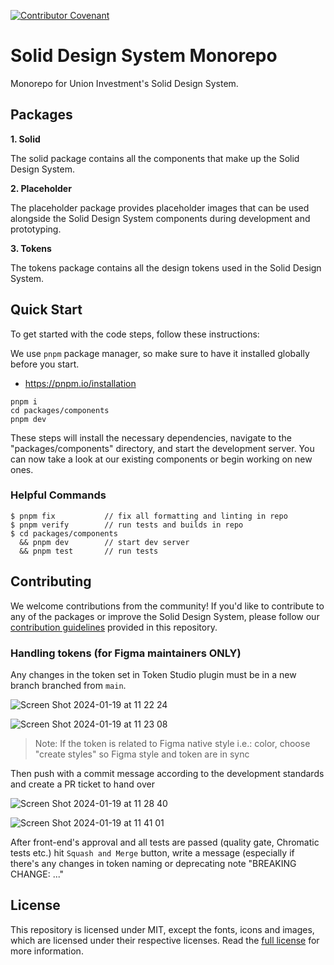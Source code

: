 [![Contributor Covenant](https://img.shields.io/badge/Contributor%20Covenant-2.1-4baaaa.svg)](code_of_conduct.md)

# Solid Design System Monorepo

Monorepo for Union Investment's Solid Design System.

## Packages

**1. Solid**

The solid package contains all the components that make up the Solid Design System.

**2. Placeholder**

The placeholder package provides placeholder images that can be used alongside the Solid Design System components during development and prototyping.

**3. Tokens**

The tokens package contains all the design tokens used in the Solid Design System.

## Quick Start

To get started with the code steps, follow these instructions:

We use `pnpm` package manager, so make sure to have it installed globally before you start.

- https://pnpm.io/installation

```
pnpm i
cd packages/components
pnpm dev
```

These steps will install the necessary dependencies, navigate to the "packages/components" directory, and start the development server. You can now take a look at our existing components or begin working on new ones.

### Helpful Commands

```
$ pnpm fix           // fix all formatting and linting in repo
$ pnpm verify        // run tests and builds in repo
$ cd packages/components
  && pnpm dev        // start dev server
  && pnpm test       // run tests
```

## Contributing

We welcome contributions from the community! If you'd like to contribute to any of the packages or improve the Solid Design System, please follow our [contribution guidelines](CONTRIBUTING.md) provided in this repository.

### Handling tokens (for Figma maintainers ONLY)

Any changes in the token set in Token Studio plugin must be in a new branch branched from `main`.

![Screen Shot 2024-01-19 at 11 22 24](https://github.com/solid-design-system/solid/assets/118520877/4b7ce66c-a5c7-44f3-86d4-2ae0ab4a902b)

![Screen Shot 2024-01-19 at 11 23 08](https://github.com/solid-design-system/solid/assets/118520877/82e1fd88-ce70-4de9-931b-764e228f0d22)

> Note: If the token is related to Figma native style i.e.: color, choose "create styles" so Figma style and token are in sync

Then push with a commit message according to the development standards and create a PR ticket to hand over

![Screen Shot 2024-01-19 at 11 28 40](https://github.com/solid-design-system/solid/assets/118520877/6f7f1ca0-6b96-4ff6-bcab-cb66d9ef3adc)

![Screen Shot 2024-01-19 at 11 41 01](https://github.com/solid-design-system/solid/assets/118520877/56a27bce-5cd1-40ee-85b8-731196a66b66)

After front-end's approval and all tests are passed (quality gate, Chromatic tests etc.) hit `Squash and Merge` button, write a message (especially if there's any changes in token naming or deprecating note "BREAKING CHANGE: ..."

## License

This repository is licensed under MIT, except the fonts, icons and images, which are licensed under their respective licenses. Read the [full license](./packages/components/LICENSE.md) for more information.
